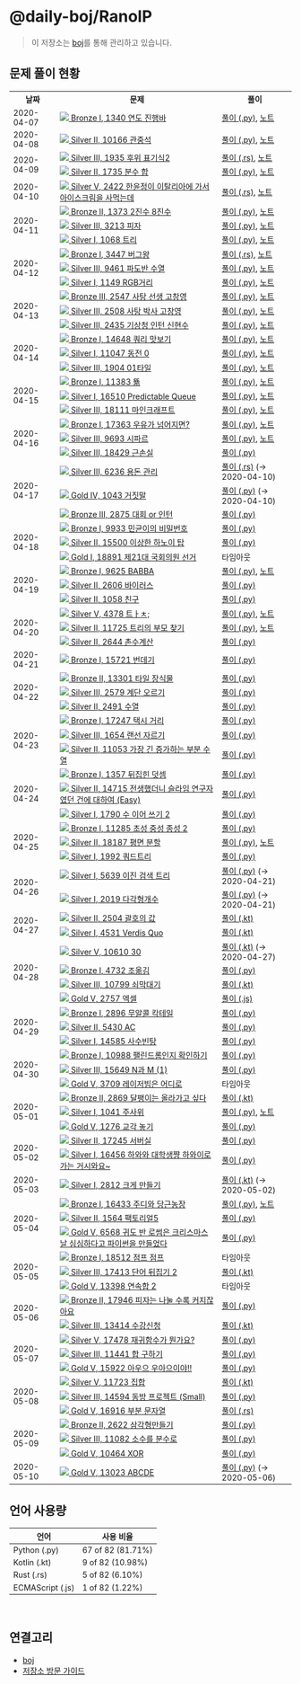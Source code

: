 # @daily-boj/RanolP

> 이 저장소는 [boj](https://github.com/RanolP/boj)를 통해 관리하고 있습니다.

## 문제 풀이 현황



<table>
    <tr>
      <th>날짜</th>
      <th>문제</th>
      <th>풀이</th>
    </tr>
  <tr><td rowspan="1">2020-04-07</td><td>
<a href="http://noj.am/1340">
  <img src="https://static.solved.ac/tier_small/5.svg" height="16px"/>
  Bronze I, 1340 연도 진행바
</a>
</td><td><a href="./1340/solution.py">풀이 (.py)</a>, <a href="./1340/README.md">노트</a></td></tr>
<tr><td rowspan="1">2020-04-08</td><td>
<a href="http://noj.am/10166">
  <img src="https://static.solved.ac/tier_small/9.svg" height="16px"/>
  Silver II, 10166 관중석
</a>
</td><td><a href="./10166/solution.py">풀이 (.py)</a>, <a href="./10166/README.md">노트</a></td></tr>
<tr><td rowspan="2">2020-04-09</td><td>
<a href="http://noj.am/1935">
  <img src="https://static.solved.ac/tier_small/8.svg" height="16px"/>
  Silver III, 1935 후위 표기식2
</a>
</td><td><a href="./1935/solution.rs">풀이 (.rs)</a>, <a href="./1935/README.md">노트</a></td></tr>
<tr><td>
<a href="http://noj.am/1735">
  <img src="https://static.solved.ac/tier_small/9.svg" height="16px"/>
  Silver II, 1735 분수 합
</a>
</td><td><a href="./1735/solution.py">풀이 (.py)</a>, <a href="./1735/README.md">노트</a></td></tr>
<tr><td rowspan="1">2020-04-10</td><td>
<a href="http://noj.am/2422">
  <img src="https://static.solved.ac/tier_small/6.svg" height="16px"/>
  Silver V, 2422 한윤정이 이탈리아에 가서 아이스크림을 사먹는데
</a>
</td><td><a href="./2422/solution.rs">풀이 (.rs)</a>, <a href="./2422/README.md">노트</a></td></tr>
<tr><td rowspan="3">2020-04-11</td><td>
<a href="http://noj.am/1373">
  <img src="https://static.solved.ac/tier_small/4.svg" height="16px"/>
  Bronze II, 1373 2진수 8진수
</a>
</td><td><a href="./1373/solution.py">풀이 (.py)</a>, <a href="./1373/README.md">노트</a></td></tr>
<tr><td>
<a href="http://noj.am/3213">
  <img src="https://static.solved.ac/tier_small/8.svg" height="16px"/>
  Silver III, 3213 피자
</a>
</td><td><a href="./3213/solution.py">풀이 (.py)</a>, <a href="./3213/README.md">노트</a></td></tr>
<tr><td>
<a href="http://noj.am/1068">
  <img src="https://static.solved.ac/tier_small/10.svg" height="16px"/>
  Silver I, 1068 트리
</a>
</td><td><a href="./1068/solution.py">풀이 (.py)</a>, <a href="./1068/README.md">노트</a></td></tr>
<tr><td rowspan="3">2020-04-12</td><td>
<a href="http://noj.am/3447">
  <img src="https://static.solved.ac/tier_small/5.svg" height="16px"/>
  Bronze I, 3447 버그왕
</a>
</td><td><a href="./3447/solution.rs">풀이 (.rs)</a>, <a href="./3447/README.md">노트</a></td></tr>
<tr><td>
<a href="http://noj.am/9461">
  <img src="https://static.solved.ac/tier_small/8.svg" height="16px"/>
  Silver III, 9461 파도반 수열
</a>
</td><td><a href="./9461/solution.py">풀이 (.py)</a>, <a href="./9461/README.md">노트</a></td></tr>
<tr><td>
<a href="http://noj.am/1149">
  <img src="https://static.solved.ac/tier_small/10.svg" height="16px"/>
  Silver I, 1149 RGB거리
</a>
</td><td><a href="./1149/solution.py">풀이 (.py)</a>, <a href="./1149/README.md">노트</a></td></tr>
<tr><td rowspan="3">2020-04-13</td><td>
<a href="http://noj.am/2547">
  <img src="https://static.solved.ac/tier_small/3.svg" height="16px"/>
  Bronze III, 2547 사탕 선생 고창영
</a>
</td><td><a href="./2547/solution.py">풀이 (.py)</a>, <a href="./2547/README.md">노트</a></td></tr>
<tr><td>
<a href="http://noj.am/2508">
  <img src="https://static.solved.ac/tier_small/8.svg" height="16px"/>
  Silver III, 2508 사탕 박사 고창영
</a>
</td><td><a href="./2508/solution.py">풀이 (.py)</a>, <a href="./2508/README.md">노트</a></td></tr>
<tr><td>
<a href="http://noj.am/2435">
  <img src="https://static.solved.ac/tier_small/8.svg" height="16px"/>
  Silver III, 2435 기상청 인턴 신현수
</a>
</td><td><a href="./2435/solution.py">풀이 (.py)</a>, <a href="./2435/README.md">노트</a></td></tr>
<tr><td rowspan="3">2020-04-14</td><td>
<a href="http://noj.am/14648">
  <img src="https://static.solved.ac/tier_small/5.svg" height="16px"/>
  Bronze I, 14648 쿼리 맛보기
</a>
</td><td><a href="./14648/solution.py">풀이 (.py)</a>, <a href="./14648/README.md">노트</a></td></tr>
<tr><td>
<a href="http://noj.am/11047">
  <img src="https://static.solved.ac/tier_small/10.svg" height="16px"/>
  Silver I, 11047 동전 0
</a>
</td><td><a href="./11047/solution.py">풀이 (.py)</a>, <a href="./11047/README.md">노트</a></td></tr>
<tr><td>
<a href="http://noj.am/1904">
  <img src="https://static.solved.ac/tier_small/8.svg" height="16px"/>
  Silver III, 1904 01타일
</a>
</td><td><a href="./1904/solution.py">풀이 (.py)</a>, <a href="./1904/README.md">노트</a></td></tr>
<tr><td rowspan="3">2020-04-15</td><td>
<a href="http://noj.am/11383">
  <img src="https://static.solved.ac/tier_small/5.svg" height="16px"/>
  Bronze I, 11383 뚊
</a>
</td><td><a href="./11383/solution.py">풀이 (.py)</a>, <a href="./11383/README.md">노트</a></td></tr>
<tr><td>
<a href="http://noj.am/16510">
  <img src="https://static.solved.ac/tier_small/10.svg" height="16px"/>
  Silver I, 16510 Predictable Queue
</a>
</td><td><a href="./16510/solution.py">풀이 (.py)</a>, <a href="./16510/README.md">노트</a></td></tr>
<tr><td>
<a href="http://noj.am/18111">
  <img src="https://static.solved.ac/tier_small/8.svg" height="16px"/>
  Silver III, 18111 마인크래프트
</a>
</td><td><a href="./18111/solution.py">풀이 (.py)</a>, <a href="./18111/README.md">노트</a></td></tr>
<tr><td rowspan="3">2020-04-16</td><td>
<a href="http://noj.am/17363">
  <img src="https://static.solved.ac/tier_small/5.svg" height="16px"/>
  Bronze I, 17363 우유가 넘어지면?
</a>
</td><td><a href="./17363/solution.py">풀이 (.py)</a>, <a href="./17363/README.md">노트</a></td></tr>
<tr><td>
<a href="http://noj.am/9693">
  <img src="https://static.solved.ac/tier_small/8.svg" height="16px"/>
  Silver III, 9693 시파르
</a>
</td><td><a href="./9693/solution.py">풀이 (.py)</a>, <a href="./9693/README.md">노트</a></td></tr>
<tr><td>
<a href="http://noj.am/18429">
  <img src="https://static.solved.ac/tier_small/8.svg" height="16px"/>
  Silver III, 18429 근손실
</a>
</td><td><a href="./18429/solution.py">풀이 (.py)</a></td></tr>
<tr><td rowspan="3">2020-04-17</td><td>
<a href="http://noj.am/6236">
  <img src="https://static.solved.ac/tier_small/8.svg" height="16px"/>
  Silver III, 6236 용돈 관리
</a>
</td><td><a href="./6236/solution.rs">풀이 (.rs)</a> (→ 2020-04-10)</td></tr>
<tr><td>
<a href="http://noj.am/1043">
  <img src="https://static.solved.ac/tier_small/12.svg" height="16px"/>
  Gold IV, 1043 거짓말
</a>
</td><td><a href="./1043/solution.py">풀이 (.py)</a> (→ 2020-04-10)</td></tr>
<tr><td>
<a href="http://noj.am/2875">
  <img src="https://static.solved.ac/tier_small/3.svg" height="16px"/>
  Bronze III, 2875 대회 or 인턴
</a>
</td><td><a href="./2875/solution.py">풀이 (.py)</a></td></tr>
<tr><td rowspan="3">2020-04-18</td><td>
<a href="http://noj.am/9933">
  <img src="https://static.solved.ac/tier_small/5.svg" height="16px"/>
  Bronze I, 9933 민균이의 비밀번호
</a>
</td><td><a href="./9933/solution.py">풀이 (.py)</a></td></tr>
<tr><td>
<a href="http://noj.am/15500">
  <img src="https://static.solved.ac/tier_small/9.svg" height="16px"/>
  Silver II, 15500 이상한 하노이 탑
</a>
</td><td><a href="./15500/solution.py">풀이 (.py)</a></td></tr>
<tr><td>
<a href="http://noj.am/18891">
  <img src="https://static.solved.ac/tier_small/15.svg" height="16px"/>
  Gold I, 18891 제21대 국회의원 선거
</a>
</td><td>타임아웃</td></tr>
<tr><td rowspan="3">2020-04-19</td><td>
<a href="http://noj.am/9625">
  <img src="https://static.solved.ac/tier_small/5.svg" height="16px"/>
  Bronze I, 9625 BABBA
</a>
</td><td><a href="./9625/solution.py">풀이 (.py)</a>, <a href="./9625/README.md">노트</a></td></tr>
<tr><td>
<a href="http://noj.am/2606">
  <img src="https://static.solved.ac/tier_small/9.svg" height="16px"/>
  Silver II, 2606 바이러스
</a>
</td><td><a href="./2606/solution.py">풀이 (.py)</a></td></tr>
<tr><td>
<a href="http://noj.am/1058">
  <img src="https://static.solved.ac/tier_small/9.svg" height="16px"/>
  Silver II, 1058 친구
</a>
</td><td><a href="./1058/solution.py">풀이 (.py)</a></td></tr>
<tr><td rowspan="3">2020-04-20</td><td>
<a href="http://noj.am/4378">
  <img src="https://static.solved.ac/tier_small/6.svg" height="16px"/>
  Silver V, 4378 트ㅏㅊ;
</a>
</td><td><a href="./4378/solution.py">풀이 (.py)</a>, <a href="./4378/README.md">노트</a></td></tr>
<tr><td>
<a href="http://noj.am/11725">
  <img src="https://static.solved.ac/tier_small/9.svg" height="16px"/>
  Silver II, 11725 트리의 부모 찾기
</a>
</td><td><a href="./11725/solution.py">풀이 (.py)</a>, <a href="./11725/README.md">노트</a></td></tr>
<tr><td>
<a href="http://noj.am/2644">
  <img src="https://static.solved.ac/tier_small/9.svg" height="16px"/>
  Silver II, 2644 촌수계산
</a>
</td><td><a href="./2644/solution.py">풀이 (.py)</a></td></tr>
<tr><td rowspan="1">2020-04-21</td><td>
<a href="http://noj.am/15721">
  <img src="https://static.solved.ac/tier_small/5.svg" height="16px"/>
  Bronze I, 15721 번데기
</a>
</td><td><a href="./15721/solution.py">풀이 (.py)</a></td></tr>
<tr><td rowspan="3">2020-04-22</td><td>
<a href="http://noj.am/13301">
  <img src="https://static.solved.ac/tier_small/4.svg" height="16px"/>
  Bronze II, 13301 타일 장식물
</a>
</td><td><a href="./13301/solution.py">풀이 (.py)</a></td></tr>
<tr><td>
<a href="http://noj.am/2579">
  <img src="https://static.solved.ac/tier_small/8.svg" height="16px"/>
  Silver III, 2579 계단 오르기
</a>
</td><td><a href="./2579/solution.py">풀이 (.py)</a></td></tr>
<tr><td>
<a href="http://noj.am/2491">
  <img src="https://static.solved.ac/tier_small/9.svg" height="16px"/>
  Silver II, 2491 수열
</a>
</td><td><a href="./2491/solution.py">풀이 (.py)</a></td></tr>
<tr><td rowspan="3">2020-04-23</td><td>
<a href="http://noj.am/17247">
  <img src="https://static.solved.ac/tier_small/5.svg" height="16px"/>
  Bronze I, 17247 택시 거리
</a>
</td><td><a href="./17247/solution.py">풀이 (.py)</a></td></tr>
<tr><td>
<a href="http://noj.am/1654">
  <img src="https://static.solved.ac/tier_small/8.svg" height="16px"/>
  Silver III, 1654 랜선 자르기
</a>
</td><td><a href="./1654/solution.py">풀이 (.py)</a></td></tr>
<tr><td>
<a href="http://noj.am/11053">
  <img src="https://static.solved.ac/tier_small/9.svg" height="16px"/>
  Silver II, 11053 가장 긴 증가하는 부분 수열
</a>
</td><td><a href="./11053/solution.py">풀이 (.py)</a></td></tr>
<tr><td rowspan="3">2020-04-24</td><td>
<a href="http://noj.am/1357">
  <img src="https://static.solved.ac/tier_small/5.svg" height="16px"/>
  Bronze I, 1357 뒤집힌 덧셈
</a>
</td><td><a href="./1357/solution.py">풀이 (.py)</a></td></tr>
<tr><td>
<a href="http://noj.am/14715">
  <img src="https://static.solved.ac/tier_small/9.svg" height="16px"/>
  Silver II, 14715 전생했더니 슬라임 연구자였던 건에 대하여 (Easy)
</a>
</td><td><a href="./14715/solution.py">풀이 (.py)</a></td></tr>
<tr><td>
<a href="http://noj.am/1790">
  <img src="https://static.solved.ac/tier_small/10.svg" height="16px"/>
  Silver I, 1790 수 이어 쓰기 2
</a>
</td><td><a href="./1790/solution.py">풀이 (.py)</a></td></tr>
<tr><td rowspan="3">2020-04-25</td><td>
<a href="http://noj.am/11285">
  <img src="https://static.solved.ac/tier_small/5.svg" height="16px"/>
  Bronze I, 11285 초성 중성 종성 2
</a>
</td><td><a href="./11285/solution.py">풀이 (.py)</a></td></tr>
<tr><td>
<a href="http://noj.am/18187">
  <img src="https://static.solved.ac/tier_small/9.svg" height="16px"/>
  Silver II, 18187 평면 분할
</a>
</td><td><a href="./18187/solution.py">풀이 (.py)</a>, <a href="./18187/README.md">노트</a></td></tr>
<tr><td>
<a href="http://noj.am/1992">
  <img src="https://static.solved.ac/tier_small/10.svg" height="16px"/>
  Silver I, 1992 쿼드트리
</a>
</td><td><a href="./1992/solution.py">풀이 (.py)</a></td></tr>
<tr><td rowspan="2">2020-04-26</td><td>
<a href="http://noj.am/5639">
  <img src="https://static.solved.ac/tier_small/10.svg" height="16px"/>
  Silver I, 5639 이진 검색 트리
</a>
</td><td><a href="./5639/solution.py">풀이 (.py)</a> (→ 2020-04-21)</td></tr>
<tr><td>
<a href="http://noj.am/2019">
  <img src="https://static.solved.ac/tier_small/10.svg" height="16px"/>
  Silver I, 2019 다각형개수
</a>
</td><td><a href="./2019/solution.py">풀이 (.py)</a> (→ 2020-04-21)</td></tr>
<tr><td rowspan="2">2020-04-27</td><td>
<a href="http://noj.am/2504">
  <img src="https://static.solved.ac/tier_small/9.svg" height="16px"/>
  Silver II, 2504 괄호의 값
</a>
</td><td><a href="./2504/solution.kt">풀이 (.kt)</a></td></tr>
<tr><td>
<a href="http://noj.am/4531">
  <img src="https://static.solved.ac/tier_small/10.svg" height="16px"/>
  Silver I, 4531 Verdis Quo
</a>
</td><td><a href="./4531/solution.kt">풀이 (.kt)</a></td></tr>
<tr><td rowspan="4">2020-04-28</td><td>
<a href="http://noj.am/10610">
  <img src="https://static.solved.ac/tier_small/6.svg" height="16px"/>
  Silver V, 10610 30
</a>
</td><td><a href="./10610/solution.kt">풀이 (.kt)</a> (→ 2020-04-27)</td></tr>
<tr><td>
<a href="http://noj.am/4732">
  <img src="https://static.solved.ac/tier_small/5.svg" height="16px"/>
  Bronze I, 4732 조옮김
</a>
</td><td><a href="./4732/solution.py">풀이 (.py)</a></td></tr>
<tr><td>
<a href="http://noj.am/10799">
  <img src="https://static.solved.ac/tier_small/8.svg" height="16px"/>
  Silver III, 10799 쇠막대기
</a>
</td><td><a href="./10799/solution.kt">풀이 (.kt)</a></td></tr>
<tr><td>
<a href="http://noj.am/2757">
  <img src="https://static.solved.ac/tier_small/11.svg" height="16px"/>
  Gold V, 2757 엑셀
</a>
</td><td><a href="./2757/solution.js">풀이 (.js)</a></td></tr>
<tr><td rowspan="3">2020-04-29</td><td>
<a href="http://noj.am/2896">
  <img src="https://static.solved.ac/tier_small/5.svg" height="16px"/>
  Bronze I, 2896 무알콜 칵테일
</a>
</td><td><a href="./2896/solution.py">풀이 (.py)</a></td></tr>
<tr><td>
<a href="http://noj.am/5430">
  <img src="https://static.solved.ac/tier_small/9.svg" height="16px"/>
  Silver II, 5430 AC
</a>
</td><td><a href="./5430/solution.py">풀이 (.py)</a></td></tr>
<tr><td>
<a href="http://noj.am/14585">
  <img src="https://static.solved.ac/tier_small/10.svg" height="16px"/>
  Silver I, 14585 사수빈탕
</a>
</td><td><a href="./14585/solution.py">풀이 (.py)</a></td></tr>
<tr><td rowspan="3">2020-04-30</td><td>
<a href="http://noj.am/10988">
  <img src="https://static.solved.ac/tier_small/5.svg" height="16px"/>
  Bronze I, 10988 팰린드롬인지 확인하기
</a>
</td><td><a href="./10988/solution.py">풀이 (.py)</a></td></tr>
<tr><td>
<a href="http://noj.am/15649">
  <img src="https://static.solved.ac/tier_small/8.svg" height="16px"/>
  Silver III, 15649 N과 M (1)
</a>
</td><td><a href="./15649/solution.py">풀이 (.py)</a></td></tr>
<tr><td>
<a href="http://noj.am/3709">
  <img src="https://static.solved.ac/tier_small/11.svg" height="16px"/>
  Gold V, 3709 레이저빔은 어디로
</a>
</td><td>타임아웃</td></tr>
<tr><td rowspan="3">2020-05-01</td><td>
<a href="http://noj.am/2869">
  <img src="https://static.solved.ac/tier_small/4.svg" height="16px"/>
  Bronze II, 2869 달팽이는 올라가고 싶다
</a>
</td><td><a href="./2869/solution.kt">풀이 (.kt)</a></td></tr>
<tr><td>
<a href="http://noj.am/1041">
  <img src="https://static.solved.ac/tier_small/10.svg" height="16px"/>
  Silver I, 1041 주사위
</a>
</td><td><a href="./1041/solution.py">풀이 (.py)</a>, <a href="./1041/README.md">노트</a></td></tr>
<tr><td>
<a href="http://noj.am/1276">
  <img src="https://static.solved.ac/tier_small/11.svg" height="16px"/>
  Gold V, 1276 교각 놓기
</a>
</td><td><a href="./1276/solution.py">풀이 (.py)</a></td></tr>
<tr><td rowspan="2">2020-05-02</td><td>
<a href="http://noj.am/17245">
  <img src="https://static.solved.ac/tier_small/9.svg" height="16px"/>
  Silver II, 17245 서버실
</a>
</td><td><a href="./17245/solution.py">풀이 (.py)</a></td></tr>
<tr><td>
<a href="http://noj.am/16456">
  <img src="https://static.solved.ac/tier_small/10.svg" height="16px"/>
  Silver I, 16456 하와와 대학생쨩 하와이로 가는 거시와요~
</a>
</td><td><a href="./16456/solution.py">풀이 (.py)</a></td></tr>
<tr><td rowspan="1">2020-05-03</td><td>
<a href="http://noj.am/2812">
  <img src="https://static.solved.ac/tier_small/10.svg" height="16px"/>
  Silver I, 2812 크게 만들기
</a>
</td><td><a href="./2812/solution.kt">풀이 (.kt)</a> (→ 2020-05-02)</td></tr>
<tr><td rowspan="3">2020-05-04</td><td>
<a href="http://noj.am/16433">
  <img src="https://static.solved.ac/tier_small/5.svg" height="16px"/>
  Bronze I, 16433 주디와 당근농장
</a>
</td><td><a href="./16433/solution.py">풀이 (.py)</a>, <a href="./16433/README.md">노트</a></td></tr>
<tr><td>
<a href="http://noj.am/1564">
  <img src="https://static.solved.ac/tier_small/9.svg" height="16px"/>
  Silver II, 1564 팩토리얼5
</a>
</td><td><a href="./1564/solution.py">풀이 (.py)</a></td></tr>
<tr><td>
<a href="http://noj.am/6568">
  <img src="https://static.solved.ac/tier_small/11.svg" height="16px"/>
  Gold V, 6568 귀도 반 로썸은 크리스마스날 심심하다고 파이썬을 만들었다
</a>
</td><td><a href="./6568/solution.py">풀이 (.py)</a></td></tr>
<tr><td rowspan="3">2020-05-05</td><td>
<a href="http://noj.am/18512">
  <img src="https://static.solved.ac/tier_small/5.svg" height="16px"/>
  Bronze I, 18512 점프 점프
</a>
</td><td>타임아웃</td></tr>
<tr><td>
<a href="http://noj.am/17413">
  <img src="https://static.solved.ac/tier_small/8.svg" height="16px"/>
  Silver III, 17413 단어 뒤집기 2
</a>
</td><td><a href="./17413/solution.kt">풀이 (.kt)</a></td></tr>
<tr><td>
<a href="http://noj.am/13398">
  <img src="https://static.solved.ac/tier_small/11.svg" height="16px"/>
  Gold V, 13398 연속합 2
</a>
</td><td>타임아웃</td></tr>
<tr><td rowspan="2">2020-05-06</td><td>
<a href="http://noj.am/17946">
  <img src="https://static.solved.ac/tier_small/4.svg" height="16px"/>
  Bronze II, 17946 피자는 나눌 수록 커지잖아요
</a>
</td><td><a href="./17946/solution.py">풀이 (.py)</a></td></tr>
<tr><td>
<a href="http://noj.am/13414">
  <img src="https://static.solved.ac/tier_small/8.svg" height="16px"/>
  Silver III, 13414 수강신청
</a>
</td><td><a href="./13414/solution.kt">풀이 (.kt)</a></td></tr>
<tr><td rowspan="3">2020-05-07</td><td>
<a href="http://noj.am/17478">
  <img src="https://static.solved.ac/tier_small/6.svg" height="16px"/>
  Silver V, 17478 재귀함수가 뭔가요?
</a>
</td><td><a href="./17478/solution.py">풀이 (.py)</a></td></tr>
<tr><td>
<a href="http://noj.am/11441">
  <img src="https://static.solved.ac/tier_small/8.svg" height="16px"/>
  Silver III, 11441 합 구하기
</a>
</td><td><a href="./11441/solution.py">풀이 (.py)</a></td></tr>
<tr><td>
<a href="http://noj.am/15922">
  <img src="https://static.solved.ac/tier_small/11.svg" height="16px"/>
  Gold V, 15922 아우으 우아으이야!!
</a>
</td><td><a href="./15922/solution.py">풀이 (.py)</a></td></tr>
<tr><td rowspan="3">2020-05-08</td><td>
<a href="http://noj.am/11723">
  <img src="https://static.solved.ac/tier_small/6.svg" height="16px"/>
  Silver V, 11723 집합
</a>
</td><td><a href="./11723/solution.kt">풀이 (.kt)</a></td></tr>
<tr><td>
<a href="http://noj.am/14594">
  <img src="https://static.solved.ac/tier_small/8.svg" height="16px"/>
  Silver III, 14594 동방 프로젝트 (Small)
</a>
</td><td><a href="./14594/solution.py">풀이 (.py)</a></td></tr>
<tr><td>
<a href="http://noj.am/16916">
  <img src="https://static.solved.ac/tier_small/11.svg" height="16px"/>
  Gold V, 16916 부분 문자열
</a>
</td><td><a href="./16916/solution.rs">풀이 (.rs)</a></td></tr>
<tr><td rowspan="3">2020-05-09</td><td>
<a href="http://noj.am/2622">
  <img src="https://static.solved.ac/tier_small/4.svg" height="16px"/>
  Bronze II, 2622 삼각형만들기
</a>
</td><td><a href="./2622/solution.py">풀이 (.py)</a></td></tr>
<tr><td>
<a href="http://noj.am/11082">
  <img src="https://static.solved.ac/tier_small/8.svg" height="16px"/>
  Silver III, 11082 소수를 분수로
</a>
</td><td><a href="./11082/solution.py">풀이 (.py)</a></td></tr>
<tr><td>
<a href="http://noj.am/10464">
  <img src="https://static.solved.ac/tier_small/11.svg" height="16px"/>
  Gold V, 10464 XOR
</a>
</td><td><a href="./10464/solution.py">풀이 (.py)</a></td></tr>
<tr><td rowspan="1">2020-05-10</td><td>
<a href="http://noj.am/13023">
  <img src="https://static.solved.ac/tier_small/11.svg" height="16px"/>
  Gold V, 13023 ABCDE
</a>
</td><td><a href="./13023/solution.py">풀이 (.py)</a> (→ 2020-05-06)</td></tr>
  </table>



## 언어 사용량



| 언어 | 사용 비율 |
| ---- | --------- |
| Python (.py) | 67 of 82 (81.71%) |
| Kotlin (.kt) | 9 of 82 (10.98%) |
| Rust (.rs) | 5 of 82 (6.10%) |
| ECMAScript (.js) | 1 of 82 (1.22%) |

![pie-chart](./boj-public/language-usage/19aa8d25603bdd38ef703c53744850a0.svg)



## 연결고리

- [boj](https://github.com/RanolP/boj)
- [저장소 방문 가이드](./Repository-Visiting-Guide.md)